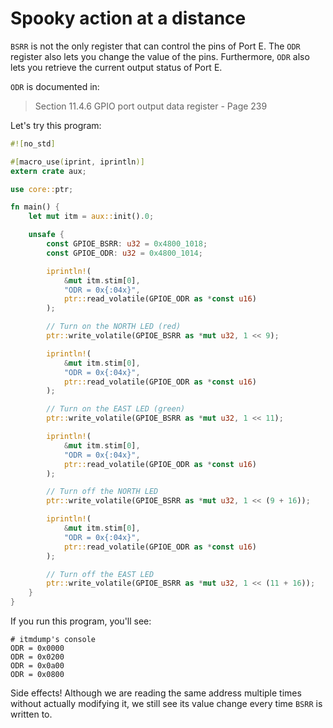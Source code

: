 # Spooky action at a distance

`BSRR` is not the only register that can control the pins of Port E. The `ODR`
register also lets you change the value of the pins. Furthermore, `ODR` also
lets you retrieve the current output status of Port E.

`ODR` is documented in:

> Section 11.4.6 GPIO port output data register - Page 239

Let's try this program:

``` rust
#![no_std]

#[macro_use(iprint, iprintln)]
extern crate aux;

use core::ptr;

fn main() {
    let mut itm = aux::init().0;

    unsafe {
        const GPIOE_BSRR: u32 = 0x4800_1018;
        const GPIOE_ODR: u32 = 0x4800_1014;

        iprintln!(
            &mut itm.stim[0],
            "ODR = 0x{:04x}",
            ptr::read_volatile(GPIOE_ODR as *const u16)
        );

        // Turn on the NORTH LED (red)
        ptr::write_volatile(GPIOE_BSRR as *mut u32, 1 << 9);

        iprintln!(
            &mut itm.stim[0],
            "ODR = 0x{:04x}",
            ptr::read_volatile(GPIOE_ODR as *const u16)
        );

        // Turn on the EAST LED (green)
        ptr::write_volatile(GPIOE_BSRR as *mut u32, 1 << 11);

        iprintln!(
            &mut itm.stim[0],
            "ODR = 0x{:04x}",
            ptr::read_volatile(GPIOE_ODR as *const u16)
        );

        // Turn off the NORTH LED
        ptr::write_volatile(GPIOE_BSRR as *mut u32, 1 << (9 + 16));

        iprintln!(
            &mut itm.stim[0],
            "ODR = 0x{:04x}",
            ptr::read_volatile(GPIOE_ODR as *const u16)
        );

        // Turn off the EAST LED
        ptr::write_volatile(GPIOE_BSRR as *mut u32, 1 << (11 + 16));
    }
}
```

If you run this program, you'll see:

```
# itmdump's console
ODR = 0x0000
ODR = 0x0200
ODR = 0x0a00
ODR = 0x0800
```

Side effects! Although we are reading the same address multiple times without
actually modifying it, we still see its value change every time `BSRR` is
written to.
